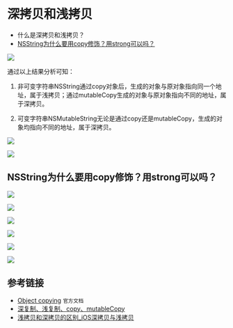 # 深拷贝和浅拷贝
- 什么是深拷贝和浅拷贝？
- [NSString为什么要用copy修饰？用strong可以吗？](#NSString为什么要用copy修饰？用strong可以吗？)

![](https://gitee.com/abnerpei/ap_images/raw/master/iOS/CodeVerification/ObjectCopying/003.png)

通过以上结果分析可知：

1. 非可变字符串NSString通过copy对象后，生成的对象与原对象指向同一个地址，属于浅拷贝；通过mutableCopy生成的对象与原对象指向不同的地址，属于深拷贝。

2. 可变字符串NSMutableString无论是通过copy还是mutableCopy，生成的对象均指向不同的地址，属于深拷贝。

![](https://gitee.com/abnerpei/ap_images/raw/master/iOS/CodeVerification/ObjectCopying/001.png)

![](https://gitee.com/abnerpei/ap_images/raw/master/iOS/CodeVerification/ObjectCopying/002.png)

## NSString为什么要用copy修饰？用strong可以吗？
![](https://gitee.com/abnerpei/ap_images/raw/master/iOS/CodeVerification/ObjectCopying/004.png)

![](https://gitee.com/abnerpei/ap_images/raw/master/iOS/CodeVerification/ObjectCopying/005.png)

![](https://gitee.com/abnerpei/ap_images/raw/master/iOS/CodeVerification/ObjectCopying/006.png)

![](https://gitee.com/abnerpei/ap_images/raw/master/iOS/CodeVerification/ObjectCopying/007.png)

![](https://gitee.com/abnerpei/ap_images/raw/master/iOS/CodeVerification/ObjectCopying/008.png)

![](https://gitee.com/abnerpei/ap_images/raw/master/iOS/CodeVerification/ObjectCopying/009.png)

## 参考链接
- [Object copying](https://developer.apple.com/library/archive/documentation/General/Conceptual/DevPedia-CocoaCore/ObjectCopying.html) `官方文档`
- [深复制、浅复制、copy、mutableCopy](https://www.jianshu.com/p/f268e99afea4)
- [浅拷贝和深拷贝的区别_iOS深拷贝与浅拷贝](https://blog.csdn.net/weixin_39548541/article/details/111283295)